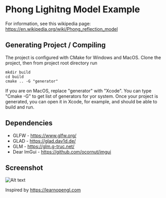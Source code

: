 # Phong Lighitng Model Example

For information, see this wikipedia page:
https://en.wikipedia.org/wiki/Phong_reflection_model

## Generating Project / Compiling
The project is configured with CMake for Windows and MacOS.
Clone the project, then from project root directory run
```
mkdir build
cd build
cmake .. -G "generator"
```
If you are on MacOS, replace "generator" with "Xcode".
You can type "Cmake -G" to get list of generators for yor system.
Once your project is generated, you can open it in Xcode, for example, and should be able to build and run.

## Dependencies
* GLFW - https://www.glfw.org/
* GLAD - https://glad.dav1d.de/
* GLM - https://glm.g-truc.net/
* Dear ImGui - https://github.com/ocornut/imgui

## Screenshot
![Alt text](https://github.com/dvorontsov/cmake-test-private/blob/master/screenshots/screenshot-1.PNG)

Inspired by https://learnopengl.com
